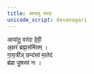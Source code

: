 ```yaml
---
title: आयातु वरदा
unicode_script: devanagari
---
```


आया॑तु॒ वर॑दा दे॒वी॒  
अ॒क्षरं॑ ब्रह्म॒संमि॑तम् ।  
गा॒य॒त्री॑ञ् छन्द॑सां मा॒तेदं  
ब्र॑ह्म जु॒षस्व॑ नः । 

